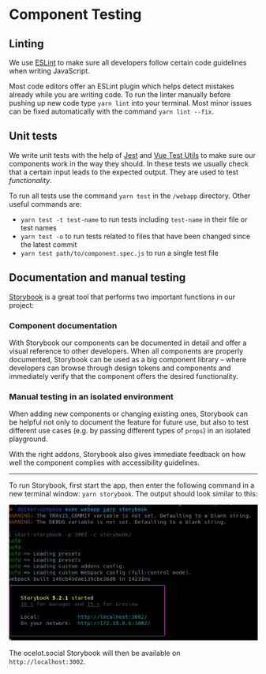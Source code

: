 # Component Testing

## Linting

We use [ESLint](https://eslint.org/) to make sure all developers follow certain code guidelines when writing JavaScript.

Most code editors offer an ESLint plugin which helps detect mistakes already while you are writing code. To run the linter manually before pushing up new code type `yarn lint` into your terminal. Most minor issues can be fixed automatically with the command `yarn lint --fix`.

## Unit tests

We write unit tests with the help of [Jest](https://jestjs.io/) and [Vue Test Utils](https://vue-test-utils.vuejs.org/) to make sure our components work in the way they should. In these tests we usually check that a certain input leads to the expected output. They are used to test _functionality_.

To run all tests use the command `yarn test` in the `/webapp` directory. Other useful commands are:
- `yarn test -t test-name` to run tests including `test-name` in their file or test names
- `yarn test -o` to run tests related to files that have been changed since the latest commit
- `yarn test path/to/component.spec.js` to run a single test file

## Documentation and manual testing

[Storybook](https://vue-test-utils.vuejs.org/) is a great tool that performs two important functions in our project:

### Component documentation

With Storybook our components can be documented in detail and offer a visual reference to other developers. When all components are properly documented, Storybook can be used as a big component library – where developers can browse through design tokens and components and immediately verify that the component offers the desired functionality.

### Manual testing in an isolated environment

When adding new components or changing existing ones, Storybook can be helpful not only to document the feature for future use, but also to test different use cases (e.g. by passing different types of `props`) in an isolated playground.

With the right addons, Storybook also gives immediate feedback on how well the component complies with accessibility guidelines.

------

To run Storybook, first start the app, then enter the following command in a new terminal window: `yarn storybook`. The output should look similar to this:

![Storybook output](../.gitbook/assets/storybook-output.png)

The ocelot.social Storybook will then be available on `http://localhost:3002`.

